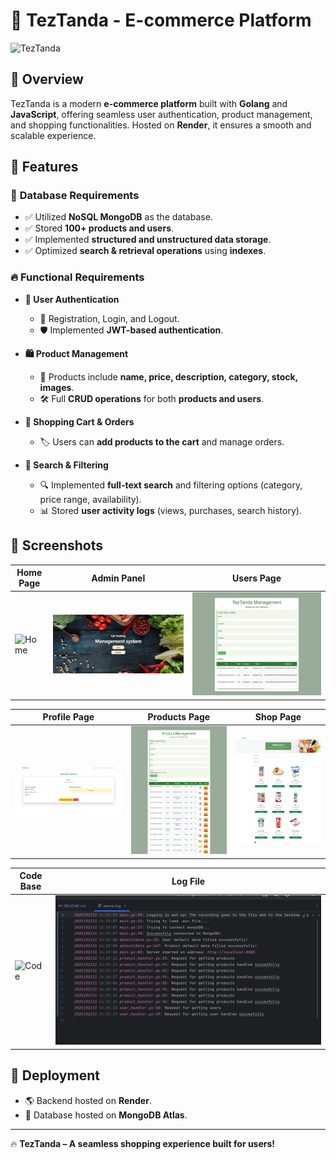 # 🛒 TezTanda - E-commerce Platform

![TezTanda](assets/home.png)

## 🌟 Overview

TezTanda is a modern **e-commerce platform** built with **Golang** and **JavaScript**, offering seamless user authentication, product management, and shopping functionalities. Hosted on **Render**, it ensures a smooth and scalable experience.

## 📂 Features

### 🏪 **Database Requirements**
- ✅ Utilized **NoSQL MongoDB** as the database.
- ✅ Stored **100+ products and users**.
- ✅ Implemented **structured and unstructured data storage**.
- ✅ Optimized **search & retrieval operations** using **indexes**.

### 🔥 **Functional Requirements**
- **👤 User Authentication**
    - 🔑 Registration, Login, and Logout.
    - 🛡️ Implemented **JWT-based authentication**.

- **🛍️ Product Management**
    - 📌 Products include **name, price, description, category, stock, images**.
    - 🛠️ Full **CRUD operations** for both **products and users**.

- **🛒 Shopping Cart & Orders**
    - 🏷️ Users can **add products to the cart** and manage orders.

- **🔎 Search & Filtering**
    - 🔍 Implemented **full-text search** and filtering options (category, price range, availability).
    - 📊 Stored **user activity logs** (views, purchases, search history).

## 📸 Screenshots

| Home Page | Admin Panel | Users Page |
|-----------|------------|------------|
| ![Home](assets/home.png) | ![Admin](assets/admin.png) | ![Users](assets/users.png) |

| Profile Page | Products Page | Shop Page |
|-------------|--------------|-----------|
| ![Profile](assets/profile.png) | ![Products](assets/products.png) | ![Shop](assets/shop.png) |

| Code Base | Log File |
|----------|---------|
| ![Code](assets/code.png) | ![Log](assets/logfile.png) |

## 🚀 Deployment
- 🌎 Backend hosted on **Render**.
- 💾 Database hosted on **MongoDB Atlas**.

---

🔥 **TezTanda – A seamless shopping experience built for users!**  
